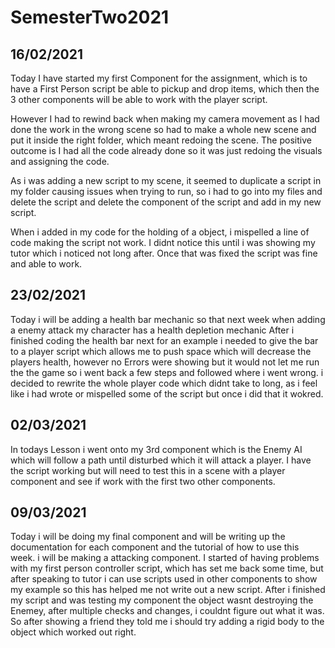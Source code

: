 # SemesterTwo2021
## 16/02/2021
Today I have started my first Component for the assignment, which is to have a First Person script be able to pickup and drop items, which then the 3 other components will be able to work with the player script.

However I had to rewind back when making my camera movement as I had done the work in the wrong scene so had to make a whole new scene and put it inside the right folder, which meant redoing the scene. The positive outcome is I had all the code already done so it was just redoing the visuals and assigning the code.

As i was adding a new script to my scene, it seemed to duplicate a script in my folder causing issues when trying to run, so i had to go into my files and delete the script and delete the component of the script and add in my new script.

When i added in my code for the holding of a object, i mispelled a line of code making the script not work. I didnt notice this until i was showing my tutor which i noticed not long after. Once that was fixed the script was fine and able to work.

## 23/02/2021
Today i will be adding a health bar mechanic so that next week when adding a enemy attack my character has a health depletion mechanic
After i finished coding the health bar next for an example i needed to give the bar to a player script which allows me to push space which will decrease the players health, however no Errors were showing but it would not let me run the the game so i went back a few steps and followed where i went wrong.
i decided to rewrite the whole player code which didnt take to long, as i feel like i had wrote or mispelled some of the script but once i did that it wokred.

## 02/03/2021
In todays Lesson i went onto my 3rd component which is the Enemy AI which will follow a path until disturbed which it will attack a player. I have the script working but will need to test this in a scene with a player component and see if work with the first two other components.

## 09/03/2021
Today i will be doing my final component and will be writing up the documentation for each component and the tutorial of how to use this week.
i will be making a attacking component.
I started of having problems with my first person controller script, which has set me back some time, but after speaking to tutor i can use scripts used in other components to show my example so this has helped me not write out a new script.
After i finished my script and was testing my component the object wasnt destroying the Enemey, after multiple checks and changes, i couldnt figure out what it was. So after showing a friend they told me i should try adding a rigid body to the object which worked out right.
